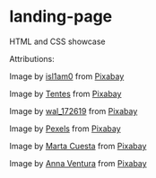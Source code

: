# landing-page
 HTML and CSS showcase

Attributions:

Image by <a href="https://pixabay.com/users/isl1am0-842182/?utm_source=link-attribution&amp;utm_medium=referral&amp;utm_campaign=image&amp;utm_content=669786">isl1am0</a> from <a href="https://pixabay.com//?utm_source=link-attribution&amp;utm_medium=referral&amp;utm_campaign=image&amp;utm_content=669786">Pixabay</a>

Image by <a href="https://pixabay.com/users/tentes-682637/?utm_source=link-attribution&amp;utm_medium=referral&amp;utm_campaign=image&amp;utm_content=637860">Tentes</a> from <a href="https://pixabay.com//?utm_source=link-attribution&amp;utm_medium=referral&amp;utm_campaign=image&amp;utm_content=637860">Pixabay</a>

Image by <a href="https://pixabay.com/users/wal_172619-12138562/?utm_source=link-attribution&amp;utm_medium=referral&amp;utm_campaign=image&amp;utm_content=5187376">wal_172619</a> from <a href="https://pixabay.com//?utm_source=link-attribution&amp;utm_medium=referral&amp;utm_campaign=image&amp;utm_content=5187376">Pixabay</a>

Image by <a href="https://pixabay.com/users/pexels-2286921/?utm_source=link-attribution&amp;utm_medium=referral&amp;utm_campaign=image&amp;utm_content=1851248">Pexels</a> from <a href="https://pixabay.com//?utm_source=link-attribution&amp;utm_medium=referral&amp;utm_campaign=image&amp;utm_content=1851248">Pixabay</a>

Image by <a href="https://pixabay.com/users/marcuesbo-2280516/?utm_source=link-attribution&amp;utm_medium=referral&amp;utm_campaign=image&amp;utm_content=3275942">Marta Cuesta</a> from <a href="https://pixabay.com//?utm_source=link-attribution&amp;utm_medium=referral&amp;utm_campaign=image&amp;utm_content=3275942">Pixabay</a>

Image by <a href="https://pixabay.com/users/venturaartist-152184/?utm_source=link-attribution&amp;utm_medium=referral&amp;utm_campaign=image&amp;utm_content=775271">Anna Ventura</a> from <a href="https://pixabay.com//?utm_source=link-attribution&amp;utm_medium=referral&amp;utm_campaign=image&amp;utm_content=775271">Pixabay</a>

